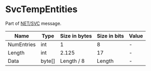 # SvcTempEntities

Part of [NET/SVC](/classes/netsvc.md) message.

| Name | Type | Size in bytes | Size in bits | Value |
| --- | --- | --- | --- | --- |
| NumEntries | int | 1 | 8 | - |
| Length | int | 2.125 | 17 | - |
| Data | byte[] | Length / 8 | Length | - |
